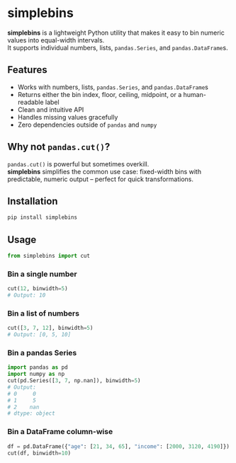 # simplebins

**simplebins** is a lightweight Python utility that makes it easy to bin numeric values into equal-width intervals.  
It supports individual numbers, lists, `pandas.Series`, and `pandas.DataFrame`s.


## Features

- Works with numbers, lists, `pandas.Series`, and `pandas.DataFrame`s  
- Returns either the bin index, floor, ceiling, midpoint, or a human-readable label  
- Clean and intuitive API  
- Handles missing values gracefully  
- Zero dependencies outside of `pandas` and `numpy`


## Why not `pandas.cut()`?

`pandas.cut()` is powerful but sometimes overkill.  
**simplebins** simplifies the common use case: fixed-width bins with predictable, numeric output – perfect for quick transformations.


## Installation

```bash
pip install simplebins
```


## Usage

```python
from simplebins import cut
```

### Bin a single number
```python
cut(12, binwidth=5)
# Output: 10
```

### Bin a list of numbers
```python
cut([3, 7, 12], binwidth=5)
# Output: [0, 5, 10]
```

### Bin a pandas Series
```python
import pandas as pd
import numpy as np
cut(pd.Series([3, 7, np.nan]), binwidth=5)
# Output: 
# 0     0
# 1     5
# 2    nan
# dtype: object
```

### Bin a DataFrame column-wise
```python
df = pd.DataFrame({"age": [21, 34, 65], "income": [2000, 3120, 4190]})
cut(df, binwidth=10)
```